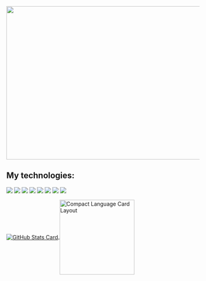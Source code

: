 <p align="center">
 <img src='https://user-images.githubusercontent.com/62842327/107679279-22780400-6c7b-11eb-8184-2b730aaa0661.gif' width="800" height="400" />
</p>

## My technologies:

<img src="https://img.shields.io/badge/html5%20-%23E34F26.svg?&style=for-the-badge&logo=html5&logoColor=white"/> <img src="https://img.shields.io/badge/css3%20-%231572B6.svg?&style=for-the-badge&logo=css3&logoColor=white"/> <img src="https://img.shields.io/badge/javascript%20-%23323330.svg?&style=for-the-badge&logo=javascript&logoColor=%23F7DF1E"/> <img src="https://img.shields.io/badge/typescript%20-%23007ACC.svg?&style=for-the-badge&logo=typescript&logoColor=white"/>
<img src="https://img.shields.io/badge/react%20-%2320232a.svg?&style=for-the-badge&logo=react&logoColor=%2361DAFB"/> <img src="https://img.shields.io/badge/react_native%20-%2320232a.svg?&style=for-the-badge&logo=react&logoColor=%2361DAFB"/> <img src="https://img.shields.io/badge/redux%20-%23593d88.svg?&style=for-the-badge&logo=redux&logoColor=white"/> <img src="https://img.shields.io/badge/Next.js%20-000000?style=for-the-badge&logo=next.js&logoColor=white" />


<a href="https://github.com/anuraghazra/github-readme-stats">
<img align="center" src="https://github-readme-stats.vercel.app/api?username=ianfelix&show_icons=true&theme=radical" alt="GitHub Stats Card" />
</a>

<a href="https://github.com/anuraghazra/convoychat">
<img align="center" height=195 src="https://github-readme-stats.vercel.app/api/top-langs/?username=anuraghazra&layout=compact&theme=radical" alt="Compact Language Card Layout" />
</a>
